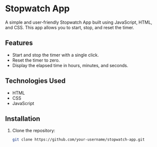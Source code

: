 # Stopwatch App

A simple and user-friendly Stopwatch App built using JavaScript, HTML, and CSS. This app allows you to start, stop, and reset the timer.

## Features

- Start and stop the timer with a single click.
- Reset the timer to zero.
- Display the elapsed time in hours, minutes, and seconds.

## Technologies Used

- HTML
- CSS
- JavaScript

## Installation

1. Clone the repository:
   ```sh
   git clone https://github.com/your-username/stopwatch-app.git
